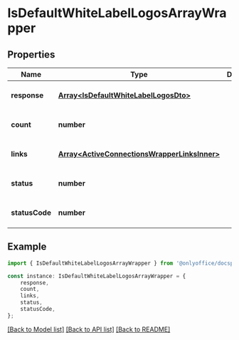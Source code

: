 # IsDefaultWhiteLabelLogosArrayWrapper


## Properties

Name | Type | Description | Notes
------------ | ------------- | ------------- | -------------
**response** | [**Array&lt;IsDefaultWhiteLabelLogosDto&gt;**](IsDefaultWhiteLabelLogosDto.md) |  | [optional] [default to undefined]
**count** | **number** |  | [optional] [default to undefined]
**links** | [**Array&lt;ActiveConnectionsWrapperLinksInner&gt;**](ActiveConnectionsWrapperLinksInner.md) |  | [optional] [default to undefined]
**status** | **number** |  | [optional] [default to undefined]
**statusCode** | **number** |  | [optional] [default to undefined]

## Example

```typescript
import { IsDefaultWhiteLabelLogosArrayWrapper } from '@onlyoffice/docspace-api-sdk';

const instance: IsDefaultWhiteLabelLogosArrayWrapper = {
    response,
    count,
    links,
    status,
    statusCode,
};
```

[[Back to Model list]](../README.md#documentation-for-models) [[Back to API list]](../README.md#documentation-for-api-endpoints) [[Back to README]](../README.md)
